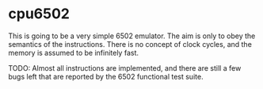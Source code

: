 # cpu6502
This is going to be a very simple 6502 emulator. The aim is only to obey the
semantics of the instructions. There is no concept of clock cycles, and the
memory is assumed to be infinitely fast.

TODO: Almost all instructions are implemented, and there are still
a few bugs left that are reported by the 6502 functional test suite.
